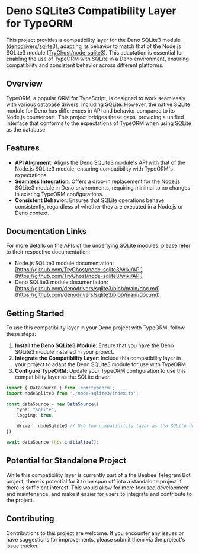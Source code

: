 # Deno SQLite3 Compatibility Layer for TypeORM

This project provides a compatibility layer for the Deno SQLite3 module ([denodrivers/sqlite3](https://github.com/denodrivers/sqlite3)), adapting its behavior to match that of the Node.js SQLite3 module ([TryGhost/node-sqlite3](https://github.com/TryGhost/node-sqlite3/tree/master)). This adaptation is essential for enabling the use of TypeORM with SQLite in a Deno environment, ensuring compatibility and consistent behavior across different platforms.

## Overview

TypeORM, a popular ORM for TypeScript, is designed to work seamlessly with various database drivers, including SQLite. However, the native SQLite module for Deno has differences in API and behavior compared to its Node.js counterpart. This project bridges these gaps, providing a unified interface that conforms to the expectations of TypeORM when using SQLite as the database.

## Features

- **API Alignment**: Aligns the Deno SQLite3 module's API with that of the Node.js SQLite3 module, ensuring compatibility with TypeORM's expectations.
- **Seamless Integration**: Offers a drop-in replacement for the Node.js SQLite3 module in Deno environments, requiring minimal to no changes in existing TypeORM configurations.
- **Consistent Behavior**: Ensures that SQLite operations behave consistently, regardless of whether they are executed in a Node.js or Deno context.

## Documentation Links

For more details on the APIs of the underlying SQLite modules, please refer to their respective documentation:

- Node.js SQLite3 module documentation: [https://github.com/TryGhost/node-sqlite3/wiki/API](https://github.com/TryGhost/node-sqlite3/wiki/API)
- Deno SQLite3 module documentation: [https://github.com/denodrivers/sqlite3/blob/main/doc.md](https://github.com/denodrivers/sqlite3/blob/main/doc.md)

## Getting Started

To use this compatibility layer in your Deno project with TypeORM, follow these steps:

1. **Install the Deno SQLite3 Module**: Ensure that you have the Deno SQLite3 module installed in your project.
2. **Integrate the Compatibility Layer**: Include this compatibility layer in your project to adapt the Deno SQLite3 module for use with TypeORM.
3. **Configure TypeORM**: Update your TypeORM configuration to use this compatibility layer as the SQLite driver.
   
```ts
import { DataSource } from 'npm:typeorm';
import nodeSqlite3 from './node-sqlite3/index.ts';

const dataSource = new DataSource({
    type: "sqlite",
    logging: true,
    ...
    driver: nodeSqlite3 // Use the compatibility layer as the SQLite driver
})

await dataSource.this.initialize();
```

## Potential for Standalone Project

While this compatibility layer is currently part of a the Beabee Telegram Bot project, there is potential for it to be spun off into a standalone project if there is sufficient interest. This would allow for more focused development and maintenance, and make it easier for users to integrate and contribute to the project.

## Contributing

Contributions to this project are welcome. If you encounter any issues or have suggestions for improvements, please submit them via the project's issue tracker.

